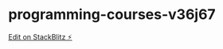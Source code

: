 # programming-courses-v36j67

[Edit on StackBlitz ⚡️](https://stackblitz.com/edit/programming-courses-v36j67)